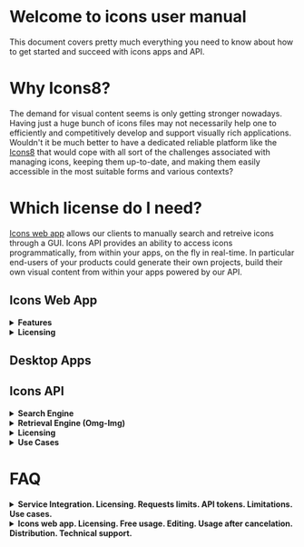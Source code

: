 # Welcome to icons user manual
This document covers pretty much everything you need to know about how to get started and succeed with icons apps and API.

# Why Icons8?

The demand for visual content seems is only getting stronger nowadays. Having just a huge bunch of icons files may not necessarily help one to efficiently and competitively develop and support visually rich applications. Wouldn't it be much better to have a dedicated reliable platform like the [Icons8](https://icons8.com/) that would cope with all sort of the challenges associated with managing icons, keeping them up-to-date, and making them easily accessible in the most suitable forms and various contexts?

# Which license do I need?

[Icons web app](https://icons8.com/icons) allows our clients to manually search and retreive icons through a GUI. Icons API provides an ability to access icons programmatically, from within your apps, on the fly in real-time. In particular end-users of your products could generate their own projects, build their own visual content from within your apps powered by our API. 

## Icons Web App

  <details>
  <summary>
   <strong>Features</strong>
  </summary>
 
 [Icons web app](https://icons8.com/icons) main features:
   
  <ul>
    <hr>
   <li>
   <details>
     <summary>
       <strong> Searching  </strong>
     </summary>
    
   <br>
  Searching is accomplished by entering a search query in the search bar as demonstrated below and pressing enter key / search button. The most relevant icons set shows up. While entering search queries, you may quickly vary icons styles, by selecting a style from the drop down menu. You have an option to view plain icons only as well as icons with titles just by toggling an approprite switch button on the top right of the screen:
<p align="center">
  <img src='https://github.com/visualpharm/icons-docs/blob/master/docs/Images/Icons/search_with_query_3.png'>
</p> 
  <br>
  
  Alternatively searching could be accomplished by browsing through categorized sets of icons listed on the left pane of the app and at the same time by applying various styles as it is shown below. Note that sets of icons available <b>for free in SVG are highlighted</b> with <b>FREE SVG</b> label:
 
   <p align="center">
   <img src='https://github.com/visualpharm/icons-docs/blob/master/docs/Images/Icons/search_by_categories_and_Styles.png'>
   </p>
 
  <br>
  While browsing icons within the categorized sets you may quickly try out various styles by selecting a style from the drop down menu: 
  
  <p align="center">
   <img src='https://github.com/visualpharm/icons-docs/blob/master/docs/Images/Icons/quick_change_of_styles.png'>
 </p>
 
 
  <br>
 Editor tool comes up whenever an icon is clicked: 
 
  <p align="center">
   <img src='https://github.com/visualpharm/icons-docs/blob/master/docs/Images/Icons/editor_tool_comes_up.png'>
 </p>
 
 Icons editing tools and other tools for manipulation with icons are described in the following subsections.
 
   </details>
   
   </li>
    <hr>
   <li>
    <details>
     <summary>
       <strong> Editing / Formatting </strong>
     </summary>
  
   <br>
   Editing and formatting tools show up whenever an icon from the list is clicked (see previous subsection on how to retrieve a list of icons you need):
   
  <p align="center">
   <img   src='https://github.com/visualpharm/icons-docs/blob/master/docs/Images/Icons/editor_main_2.png'>
 </p>
 
  <br>
 A group of styles options applicable to the selected icon provide you with ability to quickly change the style of the icon you've just selected just by clicking on the style of your choice.
 
 <p align="center">
   <img  src='https://github.com/visualpharm/icons-docs/blob/master/docs/Images/Icons/editor_main_3_style.png'>
 </p>
  
  <br>
  The editing tools are located on the most left pane of the editor. They are:
  
  - Recolor
  - Overlay
  - Text
  - No efects
  - Stroke
  - Padding
  - Background
  - Circle
  - Square
  
  <br>
 The <b> recolor tool</b>  aims to change the most prominent features of an icon. You may use various types of color selection tools to craft the desired look:
 
 <p align="center">
   <img  src='https://github.com/visualpharm/icons-docs/blob/master/docs/Images/Icons/recolor_edit.png'>
 </p>
  
  <br>
  <b> Overlay tool</b>  provides you with functionality to add an overlay from a list and specify its color:
  
   <p align="center">
   <img  src='https://github.com/visualpharm/icons-docs/blob/master/docs/Images/Icons/overlay_edit.png'>
 </p>
 
  <br>
 <b>Text editing</b> is another awesome tool that let you text over your icon and change its size, style and color:
 
 <p align="center">
   <img   src='https://github.com/visualpharm/icons-docs/blob/master/docs/Images/Icons/text_tool_edit_1.png'>
 </p>
 Recolor, overlay and text are the effects applied to the icon with the use of toggle button. You may combine the effects by setting the appropriate buttons. The rest of the effects (stroke, padding, background, circle, square) are applied with the use of the radio button. You may apply one of the effect at a time or select the <b>"No Effects"</b> state when neither of the effects mentioned are applied.
 
 <br>
 The <b> stroke effect</b>  enhances the prominent features of the icon with the specified size/weight. You may change the color of the stroke either.
 
 <p align="center">
   <img   src='https://github.com/visualpharm/icons-docs/blob/master/docs/Images/Icons/stroke_effect_edit.png'>
 </p>
 
 <br>
 <b> Padding effect</b>  is used to generate space around an icon inside of outer borders:
 
 <p align="center">
   <img   src='https://github.com/visualpharm/icons-docs/blob/master/docs/Images/Icons/padding_effect_edit.png'>
 </p>
 
 <br>
 <b> Background effect </b> adds a background to the icon with the functionality to specify custom color.
 
 <p align="center">
   <img  src='https://github.com/visualpharm/icons-docs/blob/master/docs/Images/Icons/background_effect_edit.png'>
 </p>
 
 <br>
 <b> Circle effect</b>  has various parameters which make this feature to be a very flexible tool. You may specify stroke, icon and circle sizes. 
 
 <p align="center">
   <img  src='https://github.com/visualpharm/icons-docs/blob/master/docs/Images/Icons/circle_effect_edit_with_circle.png'>
 </p>
 
 <br>
 Also by setting up the <b>fill togle</b> to <b>ON</b> state you make the circle to be filled up with specific color that you may choose.
 
 <p align="center">
   <img src='https://github.com/visualpharm/icons-docs/blob/master/docs/Images/Icons/circle_effect_edit_with_fill.png'>
 </p>
 
<br>
 <b> Square effect</b>  has similar feature set to the circular effect. In addition square effect has an extra parameter called <b>corner radius</b> that specifies the rounding of the square corners.
 
 <p align="center">
   <img src='https://github.com/visualpharm/icons-docs/blob/master/docs/Images/Icons/square_effect_edit.png'>
 </p>
 
 <br>
 Same as with circle, the square effect has functionality to <b> fill its interior</b> :
 
 <p align="center">
   <img src='https://github.com/visualpharm/icons-docs/blob/master/docs/Images/Icons/square_effect_edit_fill_overlay.png'>
 </p>

 
   </details>
   </li>
    <hr>
    <li>
   <details>
     <summary>
       <strong> Collections </strong>
     </summary>
     
  <br>
Collections is the best way to orgonize the icons you like into certain groups for further applications. You may create multiple collections with the 1000 icons limit per collection. Icons can be added into a collection just by dragging and dropping it or just by pressing on a special label in the upper right corner of the outer space surrounding each icon when mouse cursor is over the icon. This is demonstrated on the screenshot below. Notice that red labels indicate that current icon is already added into your collection. 
  
 <p align="center">
   <img src='https://github.com/visualpharm/icons-docs/blob/master/docs/Images/Icons/add_icons_to_collection.png'>
 </p>
 
 <br>
You may drag and drop an <b>svg</b> icon from web app or from your local file system right into the collection. Please note that only files in SVG format can be added to your collection.

 <p align="center">
   <img src='https://github.com/visualpharm/icons-docs/blob/master/docs/Images/Icons/collections_drag_and_drop.png'>
 </p>
 
  <br>
In addidtion to drag and drop feature you may add new icons to collection by pressing <b>add sign</b> within your collection. This will launch file manager which will guide you through the procedure of selecting an svg file from your local file system and adding it to the collection: 
 
  <p align="center">
   <img src='https://github.com/visualpharm/icons-docs/blob/master/docs/Images/Icons/Collection_FileManager_2.png'>
 </p>
 
  <br>
 To delete an icon from collection just hover the mouse cursor over the icon and click on the trash sign that will come up. A dialog will further ask you to confirm and proceed with the deletion. 
 
 
 <p align="center">
   <img src='https://github.com/visualpharm/icons-docs/blob/master/docs/Images/Icons/delete_item_from_collection.png'>
 </p>
 
  <br>
  
You may delete the entire collection just by hovering the mouse cursor over the collection in the list of collections and clicking on the trash can icon:

 <p align="center">
   <img src='https://github.com/visualpharm/icons-docs/blob/master/docs/Images/Icons/delete_entire_collection_with_trash_can.png'>
 </p>

  <br>
Another way to delete the entire collection or change its title is to click on the more options icon while you are within a given collection. A menu with two options will show up: <b>edit title</b> of the collection and <b>delete</b> the entire collection:

   <p align="center">
   <img src='https://github.com/visualpharm/icons-docs/blob/master/docs/Images/Icons/edit_title_or_delete_entire_collection.png'>
 </p>
 
  <br>
  

  
 
   </details>
   </li>
   <hr>
   <li>
   <details>
     <summary>
       <strong> Downloading </strong>
     </summary>
     
   <br>
   Icon downloading feature is available from the main icon editor pane which in turn come up whenever an icon is clicked. When the download button is clicked the following screen shows up:
   
 <p align="center">
   <img src='https://github.com/visualpharm/icons-docs/blob/master/docs/Images/Icons/download_multiple_edit_2.png'>
 </p>
 
 <br>
 Paying customers are elegible to download icons in png, svg, eps and pdf file formats in any size up to 2048 pixels. Free customers are allowed to download icons in PNG up to 100x100px. The [Popular Icons](https://icons8.com/icon/pack/free-icons/all) and [Logos](https://icons8.com/icon/pack/Logos/all) are available in all formats, including SVG for both paying and free customers.
 
 <p align="center">
   <img src='https://github.com/visualpharm/icons-docs/blob/master/docs/Images/Icons/free_user_download.png'>
 </p>

<br>

The icon download pane displays a pixel perfect size for the selected icon. You can multiply this platform specific size by various factors like 1x, 2x, 3x etc. to get <b>sharpy</b> .png icons in various sizes. You may choose one of the predefined sizes or specify your custom size.

There is an option to download selected icon in multiple sizes at once as a zip file. To achieve this you have to select the desired sizes with <b>ctrl</b> or <b>cmd</b> key pressed and click on the <b>download</b> button.
  
  <p align="center">
   <img src='https://github.com/visualpharm/icons-docs/blob/master/docs/Images/Icons/download_multiple_edit_1.jpg'>
 </p> 
 
 <br>
   In order to download a collection you have to select the collection in the list of collections and click on download button.  From the download screen you have several output options for your collection. These output options are:
 
- PNG - download collection as a set of <b>png</b> icons
- FONT - generate <b>font</b> from the collection and download it
- SVG - download <b>svg sprite</b> or zip with <b>individual svg's</b>
- EPS - download collection icons in <b>eps</b> format
- PDF - download collection icons in <b>pdf</b> format
 
 <p align="center">
   <img src='https://github.com/visualpharm/icons-docs/blob/master/docs/Images/Icons/download_collection.png'>
 </p>
  



<br>
  
   </details>
   </li>
   <hr>

   <li>
    <details>
     <summary>
       <strong> HTML png / svg options </strong>
     </summary>

<br>  
As an alternative to icons download we offer quite a few options to get the icons right into you app of any scale via <b>html</b>. Just press the <b>HTML</b> button from the editor screen and a screen with HTML options will come up:
     
<br> 
It takes just a line of code to insert an icon in svg or png format directly from the <b>CDN</b> to your application of any scale:
 
 <p align="center">
   <img src='https://github.com/visualpharm/icons-docs/blob/master/docs/Images/Icons/html_cdn_2.png'>
 </p>
 
 <br> 
 Another option is to get your images encoded to <b>base64</b>:
 
  <p align="center">
   <img src='https://github.com/visualpharm/icons-docs/blob/master/docs/Images/Icons/htm_base64_1.png'>
 </p>
 
 <br> 
 Inline <b>svg</b> option:
 
  <p align="center">
   <img src='https://github.com/visualpharm/icons-docs/blob/master/docs/Images/Icons/html_inline.png'>
 </p>
  
 <br>
 Html svg <b>img tag</b> option:
 
 <p align="center">
   <img src='https://github.com/visualpharm/icons-docs/blob/master/docs/Images/Icons/html_img_tag.png'>
 </p>
 
 <br>
 Html svg <b>background</b> option:
 
 <p align="center">
   <img src='https://github.com/visualpharm/icons-docs/blob/master/docs/Images/Icons/html_background_2.png'>
 </p>
  
 
   
   </details>
   </li>
   <hr>
   <li>
    <details>
     <summary>
       <strong> Multilanguage support</strong>
     </summary>
  
   <br>
   
We support the following languages:

- Chinese
- English
- French
- Deutsch
- Italian
- Japanese
- Portuguese
- Russian
- Spanish
 
 <br>
Click on the flag icon and choose the language you prefer:

 <p align="center">
   <img src='https://github.com/visualpharm/icons-docs/blob/master/docs/Images/Icons/internalization_1.png'>
 </p>
  
   
   </details>
   </li>
   <hr>
   <li>
    <details>
     <summary>
       <strong> Login / Logout </strong>
     </summary> 
     
 <br>
  
Once you've got an Icons8 account, you’ll be able to login into any of our product including our web app.
  
 <p align="center">
   <img src='https://github.com/visualpharm/icons-docs/blob/master/docs/Images/Icons/login_logout_2.png'>
 </p>
   
   </details>
   </li>
   <hr>
   <li>
    <details>
     <summary>
       <strong> Technical Support </strong>
     </summary>
  
  <br>
  
In case you have any question, issue or concern, no matter are you a paying or a free customer you are the most welcome to contact our freindly support team. We are completely customer service oriented, what means we are oriented on helping to people! It is that simple! Just try us out!
  
 <p align="center">
   <img src='https://github.com/visualpharm/icons-docs/blob/master/docs/Images/Icons/tech_support_2.png'>
 </p>
   
   </details>
   </li> 
   <hr>
   </ul>
 
 
 
 </details>
 
 
 
  <details>
  <summary>
   <strong>Licensing</strong>
  </summary>
 
 Paid and free of charge options are available to our clients.
 
 <ul>
  <hr>
   <li>
   <details>
     <summary>
       <strong> PAID option  </strong>
     </summary>
      
Paying customers are elegible to download icons in png, svg, eps and pdf file formats in any size up to 2048 pixels. Licensing is available in the form of subscriptions - monthly (your account is charged every month) or yearly (you charged once per year). You may cancel your subscription at any time. All materials downloaded while you are on subscription <b>STAY YOURS FOR GOOD</b>. You may continue to use them in current or future commercial projects with few restrictions. Please read more about [permitted and prohibited uses](https://icons8.com/download/Icons8_License.pdf).

[Monthly subscription would cost you 19.95$ and yearly 199.90$](https://icons8.com/paid-license-99/#/). 
   
   </details>
   
   </li>
    <hr>
   <li>
   <details>
     <summary>
       <strong> FREE of charge option </strong>
     </summary>
      
You are welcome to use icons apps for free for personal or commercial use however it will require you to reference us somewhere in an appropriate (publicly accessible) place of your product. In most cases it is enough to place a web link pointed to our website's main page or best of all, pointed directly to the icon you decided to use. Please note that the free icons can only be downloaded in PNG up to 100x100px. The [Popular Icons](https://icons8.com/icon/pack/free-icons/all) and [Logos](https://icons8.com/icon/pack/Logos/all) are free in all formats, including SVG.  

 <details>
     <summary>
       <strong> How to setup a link? </strong>
     </summary>
Below is the list of suggested places where you may set up a link:

 - Websites - we require linking from all pages where the icons are used. Please put the link in the footer if the icons are used on each page. A nice example:  
 
![](https://storage.crisp.chat/users/helpdesk/website/0387cc22-33e9-44e8-826f-c5c18d31fc81/15635e20-8c02-41d0-9b98-da3da95cf81b.png)  
  
 - Desktop software - please put the link in the About dialog
 - Mobile apps - please put the link in the About dialog and acknowledgment on
   the AppStore/Google Play page. If the application doesn’t have an
   About section, please reference [Icons8](https://icons8.com/) on the app page
 - Chrome App - please add the link to the description in the Chrome Web Store and (if it doesn't break your layout) somewhere in Settings   
 - WordPress plugin - please link on the Settings page of the plugin and the
   plugin page   
 - PDF, Excel, Word, any other document and also eBooks
   and printed editions - you can put the link anywhere in the document 
 - PC game - please put the link in the Credits section. And we would
   love to have a copy of the game, thank you :-)   
 - YouTube - please put the link in the description box   
 - eBay page - you can put the link in the footer   
 - Social network - please place the link in some of your posts
 - T-shirts, mugs, umbrellas etc. - put the link in some noticeable location of the product
</details>


   </li>
   <hr>
 </ul>
 </details> 
 
## Desktop Apps
## Icons API

<!--The framework consist of <b>search engine</b> that allows to programmatically search for icons metadata and icons <b>retrieval service</b> which utilizes that metadata to actually retrieve icons in various formats, styles, colours, sizes etc. Click on the collapsable items below to read more about each of the topics:-->

<!--<ul>
  <li>-->
   <details>
  
  <summary>
   <strong>Search Engine</strong>
  </summary>
  
  
 <!--## Overview-->
 
 
   
Requests to the search engine are constructed with the use of a set of parameters concatenated one after another in a row in the order that can be changed on your own. These paramateres are:


  <ul>
    <hr>
   <li>
   <details>
     <summary>
       <strong> API key / Token </strong>
     </summary>
 
 
 Personal <b>API key</b> or <b>token</b> is a short code in text format that basically grants you permissions to send requests to both searching and retrieval engines. After we receive a payment from a client we issue an API key. You may proceed with the payment on [this page](https://icons8.recurly.com/subscribe/api_access)
   
   </details>
   
   </li>
    <hr>
    <li>
   <details>
     <summary>
       <strong> Endpoint </strong>
     </summary>
 
 The endpoint is the URL where our service can be accessed by a client application. The v4 search engine endpoint is: https://api.icons8.com/api/iconsets/v4/search
   
   </details>
   
   </li>
    <hr>
   <li>
   <details>
     <summary>
       <strong> Platform  </strong>
     </summary>
 

Attributes and parameters named  `platform`  or  `platform_api_code`  or  `platform_code`  all indicate the style of the icons. We are sorry, we have various names which mean the same things.

 <p align="center">
 
|Platform|Icon style|
|----------|--------|
|win8|icons in the Microsoft Windows 8/Metro style| 
|win10 |icons in the Microsoft Windows 10/Threshold|
|ios7|icons in the Apple iOS 7/8/9/10 style|  
|android|icons in the Google Android 4 Kitkat style| 
|androidL|icons in the Google Android 5 Lollipop (Material) style| 
|color|flat color icons| 
|office|Icons for Microsoft Office| 
|ultraviolet|Blue UI|				
|nolan|Gradient Line|				
|p1em|Simple Small|
|dotty|Dotted|	
|dusk|Cute Color|				
|Dusk_Wired|Cute Outline|	 
|cotton|Pastel|			 
|ios11|iOS Glyph|  
|clouds|Clouds|
|bubbles|Circle Bubbles|
|plasticine|	Color Hand Drawn|
|carbon_copy|Hand Drawn|
|doodle|Doodle|
|fineline|Fune Line|
|isometric|Isometric|
|flat_round|Round Infographic|
|m_outlined|Material Design Outlined|
|m_rounded|Material Design Rounded|
|m_two_tone|Material Design Two Tone|
|m_sharp|Material Design Sharp|

</p>
   
   </details>
   
   </li>
    <hr>
   <li>
   <details>
     <summary>
       <strong> Language  </strong>
     </summary>


Icon names, categories and tags are localized. Here's the list of supported languages:

 <p align="center">
 
|Language|Language name|
|----------|--------|
|en-US|English|
|fr-FR|French|
|de-DE|German|
|it-IT|Italian|
|pt-BR|Portuguese|
|pl-PL|Polish|
|ru-RU|Russian|
|es-ES|Spanish|
|zh-CN|Chinese|
|ja-JP|Japanese|

</p>

The primary language is English - if we do not translate something, it will be in English.
   
   </details>
   
   </li>
    <hr>
   <li>
   <details>
     <summary>
       <strong> Amount  </strong>
     </summary>
      
   This field is the maximum number of icons which you'd like to receive. Default value is 25.
   
   </details>
   
   </li>
   <hr>
   <li>
   <details>
     <summary>
       <strong>  Offset  </strong>
     </summary>
      
 This field is the offset from the first received result. Default value is 0.
   
   </details>
   
   </li>
 
   <hr>
   <li>
   <details>
     <summary>
       <strong> Sample request </strong>
     </summary>
      
https://api.icons8.com/api/iconsets/v4/search?term=home&amount=50&offset=0&platform=all&language=en-US&token=al05i21yfatb4s5eac20c4wr4394b1z2. 
   
   </details>
   
   </li>
    <hr>
   <li>
   <details>
     <summary>
       <strong> Sample response </strong>
     </summary>
      
 |<img src='https://github.com/visualpharm/icons-docs/blob/master/docs/Images/v4_Search_JSON_1.png'>|<img src='https://github.com/visualpharm/icons-docs/blob/master/docs/Images/v4_Search_JSON_2.png'>|
|----------|--------|
   
   </details>
   
   </li>
   <hr>
   </ul>
   


    
    

 
Notice that you can filter results with style/platform and then group the results with the use of categories. Basically when you supply a search query to our <b>Search Engine of Version 4.0</b> you get back a json file which contains all the metadata of the most relevant icons associated with that query. Then you may use this category info contained in the metadata to actually group the results according to the categories. Pay attention that the <b>Search Engine</b> will not return the categories which have less than 10 icons.



<!--

<b>
  - API key i.e. token
  - endpoint
  - platform
  - language
  - offset
  - amount </b >-->


     

  </details>
  
  <details>
  <summary>
   <strong> Retrieval Engine (Omg-Img) </strong>
 </summary>
  
[Omg-img](http://img.icons8.com/) serivce could be used absolutely <b>for free</b> for both for searching and for retrieving icons. <b>Paid</b> license gives you an <b>unbeatable</b> functionality to craft cutting edge apps. Exactly the same paid token is used to access both searching and retrieval engines.
 
 <ol>
  <hr>
 <li>
  
 <details>
  <summary>
   <strong>Free VS Paid </strong>
 </summary>
  
Lots of the [omg-img](http://img.icons8.com/) features are available to our clients for free. Of course there are advanced options available only to paying clients. The major difference is that <b>paid license</b> provides extra features which are:

- access to generate PNG icons larger than 550 px
- access to vector-format icons (SVG, EPS, PDF). Popular SVG icons are available for <b>FREE</b>.
- access to more ['advanced search engine'](#service-integration-framework)  
 
 </details>
</li>
 <hr>
 <li>
   <details>
    <summary>
      <strong> How to retrieve an icon for FREE? </strong>
    </summary>
    
It takes just a line of code <!--, service endpoint concatinated with an icon's name,--> to insert an icon in svg or in png format directly from the CDN to your application of any scale:
 
 - `<img src=’https://img.icons8.com/search.svg’/>`
 - `<img src=’https://img.icons8.com/search.png’/>`
 
 <br>
 
  Also please note that:
  
 - png icons are available in limited size (less than 550px)
 - only popular SVG icons are available for free
 
   </details>
 </li> 
 <hr>
 <li>
   <details>
    <summary>
      <strong> How to retrieve an icon on PAID basis? </strong>
    </summary>
     
     
The canonical format for retrieving icons via paid requests is as following: 

- http://img.icons8.com/[platform]/[size]/[commonName].[format]?token=YOURTOKEN

<br>

In the above request, parameters commonName, platform, token - are mandatory, whereas size - is optional. Assume we call v4 search engine with 'house' searching phrase and receive a JSON response as following: 
    
 <p align="center">
   <img src='https://github.com/visualpharm/icons-docs/blob/master/docs/Images/Icons/JSON_RETRIEVE_1.png'>
 </p>

In the JSON response we can see that for one of the entries platform parameter attains the value "ultroviolet" and the commonName attains the value "Link-company-child". Thats all we need to get the icon in the svg/eps/pdf/png formats by sending the following requests to the [omg-img](http://img.icons8.com/) service:

 <p align="center">

- 'http://img.icons8.com/ultraviolet/link-company-child.svg?token=YOURTOKEN' 
- 'http://img.icons8.com/ultraviolet/link-company-child.eps?token=YOURTOKEN' 
- 'http://img.icons8.com/ultraviolet/link-company-child.png?token=YOURTOKEN' 
- 'http://img.icons8.com/ultraviolet/link-company-child.pdf?token=YOURTOKEN' 

 </p>

Note that the 'name' parameter is not used at all in the constraction of url for retrieving the icon.
<!--
'http://img.icons8.com/ultraviolet/link-company-child/House.svg?token=we95b4o4ea7t8e41f707bc7dr0a01ef6d' 
-->
 
   </details>
 </li>
 <hr>
  
 <li>
 <details>
  <summary>
   <strong> Icon’s search available straight from the address bar of your browser </strong>
 </summary>
  
For your convenience, [omg-img](http://img.icons8.com/) service architecture allows paying and free customers to browse for new icons directly from browser’s address bar as following: 

 - https://img.icons8.com/home 
 - https://img.icons8.com/house
- https://img.icons8.com/bungalow
- https://img.icons8.com/targaryen-house
 

 </details>
</li>
<hr>
  
 <li>
 <details>
  <summary>
   <strong> Free icon’s search with the use of our web app </strong>
 </summary>

There is always an option for free customers to use [our web app](https://icons8.com/icon/new-icons/all) as a free searching tool and the free tool to constract the full paths to the icons they like.

<br>
Just type-in a query in the app and click on search icon to get a list of the most relevant icons. 
 <p align="center">
  <img src='https://github.com/visualpharm/icons-docs/blob/master/docs/Images/Icons/search_with_query_3.png'>
</p> 

<br>
Then click on the icon you'd like to use. When the editor shows up click on the "HTML" button:
  <p align="center">
   <img   src='https://github.com/visualpharm/icons-docs/blob/master/docs/Images/Icons/editor_main_2.png'>
 </p>
 
 <br>
 Copy the full path to the icon and paste it in your own app:
 <p align="center">
   <img src='https://github.com/visualpharm/icons-docs/blob/master/docs/Images/Icons/html_cdn_2.png'>
 </p>

 </details>
</li>
<hr>
 <li>
 <details>
  <summary>
   <strong>  How to retrieve icons in particular style? </strong>
 </summary>
 

To retrieve an icon in particular style you just substitute the style as a parameter in your retrieval request:
 <p align="center">

|monochrome|coloured|
|----------|--------|
|iOS: http://img.icons8.com/ios/car <img src='http://img.icons8.com/ios/car'>|Color: http://img.icons8.com/color/car <img src='http://img.icons8.com/color/car'>|
|Windows: http://img.icons8.com/windows/car <img src='http://img.icons8.com/windows/car'>|Office: http://img.icons8.com/office/car <img src='http://img.icons8.com/office/car'>|
|Material: http://img.icons8.com/material/car <img src='http://img.icons8.com/material/car'>|Dusk: http://img.icons8.com/dusk/car <img src='http://img.icons8.com/dusk/car'>|

</p>

<details>
  <summary>
   <strong>  See list of more than 20 various styles that you may use to retrieve icons  </strong>
 </summary>
 
 <p align="center">
 
|Platform|Icon style|
|----------|--------|
|win8|icons in the Microsoft Windows 8/Metro style| 
|win10 |icons in the Microsoft Windows 10/Threshold|
|ios7|icons in the Apple iOS 7/8/9/10 style|  
|android|icons in the Google Android 4 Kitkat style| 
|androidL|icons in the Google Android 5 Lollipop (Material) style| 
|color|flat color icons| 
|office|Icons for Microsoft Office| 
|ultraviolet|Blue UI|				
|nolan|Gradient Line|				
|p1em|Simple Small|
|dotty|Dotted|	
|dusk|Cute Color|				
|Dusk_Wired|Cute Outline|	 
|cotton|Pastel|			 
|ios11|iOS Glyph|  
|clouds|Clouds|
|bubbles|Circle Bubbles|
|plasticine|	Color Hand Drawn|
|carbon_copy|Hand Drawn|
|doodle|Doodle|
|fineline|Fune Line|
|isometric|Isometric|
|flat_round|Round Infographic|
|m_outlined|Material Design Outlined|
|m_rounded|Material Design Rounded|
|m_two_tone|Material Design Two Tone|
|m_sharp|Material Design Sharp|

</p>
</details>


 </details>
</li>
<hr>
 <li>
 <details>
  <summary>
   <strong> Recolouring of monochrome icons made easy </strong>
 </summary>
  
To change color of an icon it's enough to insert an appropriate color code within an icon link:
- <img src='http://img.icons8.com/ios/FF0000/car'> `http://img.icons8.com/ios/FF0000/car`
- <img src='http://img.icons8.com/ios/00FF00/car'> `http://img.icons8.com/ios/00FF00/car`
- <img src='http://img.icons8.com/ios/0000FF/car'> `http://img.icons8.com/ios/0000FF/car`

 </details>
</li>
<hr>
<li>
 <details>
  <summary>
   <strong> How can I resize an icon? </strong>
 </summary>
   
  To modify an icon size it’s just enough to insert an icon size within its link:
- 'http://img.icons8.com/color/30px/car' <img src='http://img.icons8.com/color/30px/car' />
- 'http://img.icons8.com/color/40px/car' <img src='http://img.icons8.com/color/40px/car' />
- 'http://img.icons8.com/color/50px/car' <img src='http://img.icons8.com/color/50px/car' /> 
- 'http://img.icons8.com/color/60px/car' <img src='http://img.icons8.com/color/60px/car' /> 

For your convenience, the size of an icon can be written in two different formats: `100x100` or `100px`.


 </details>
</li>
<hr>
<li>
 <details>
  <summary>
   <strong> How to retrieve sharp pixel perfect icons? </strong>
 </summary>
  
Each icon style is drawn for a specific pixel grid. Look at these few examples of various pixel grids: 
* iOS: `50x50`
* Metro: `26x26`
* Windows: `32x32`
* Material: `24x24`
* Color: `48x48`
* Office: `16x16`, `30x30`, `40x40`, `80x80`

In order to avoid all sorts of artefacts (blurring edges, washed out colours etc.) associated with changing an icon size, we strongly recommend you to choose multiples of original icon size. For example for iOS style the multiples would be: `50x50`, `100x100`, `150x150` etc.
You can set an icon size either by specifying the size in pixels `100x100` / `100px` or with the use of factors: `2x` or `x2` (the number can vary).
For example:
- 'https://img.icons8.com/color/1x/brazilian-carnival.png' <img src='https://img.icons8.com/color/1x/brazilian-carnival.png'/>
- 'https://img.icons8.com/color/2x/brazilian-carnival.png' <img src='https://img.icons8.com/color/2x/brazilian-carnival.png' />


 </details>
</li>
<hr>
<li>
 <details>
  <summary>
   <strong> What is the maximum size of an icon that retrieval service can provide? </strong>
 </summary>
  
The restriction applied to free png icons is 550 px. Paying clients may retrieve icons in any size up to 2048 px.

 </details>
</li>
<hr>
<li>
 <details>
  <summary>
   <strong> What should I do if I can not find an icon that I need? </strong>
 </summary>
  
You may send us a [request](https://icons8.com/request-icon/) to draw any icon you actually need. [It’s completely free](https://icons8.com/request-icon/free/hot). We try to do our the best to make our service comprehensive. However we do prioritise the requests which have the highest demand. Be creative, ask your friends, relatives and any community members to vote for your requested icon in order to put your request higher on the queue. 

Alternatively, there is a paid fast option too, [$50 per icon, up to 20 icons a day](https://icons8.com/request-icon/custom/)

 </details>
</li>
<hr>
<li>
 <details>
  <summary>
   <strong> Can an icon used in my app change over time? </strong>
 </summary>
  
In short, it’s very unlikely, but it's possible. The most updated version of an icon is accessible by a given icon’s link.
In other words, currently for the following link **`https://img.icons8.com/water-molecule`** we keep showing an icon with illustration of a water drop or an abstract molecule. However if we begin to receive more and more requests to change the icon’s appearance to say a water molecule like this H<sub>2</sub>O, then most probably we will alternate its look somehow to represent the structure of two atoms of hydrogen and one atom of oxygen bonded together. 

In case <b>if you are planning to use an icon longterm</b>, the best solution would be to use the canonical full path to the icon. For that, just type-in a query in the app and click on search icon to get a list of the most relevant icons. 
 <p align="center">
  <img src='https://github.com/visualpharm/icons-docs/blob/master/docs/Images/Icons/search_with_query_3.png'>
</p> 

<br>
Then click on the icon you'd like to use. When the editor shows up click on the "HTML" button:
  <p align="center">
   <img   src='https://github.com/visualpharm/icons-docs/blob/master/docs/Images/Icons/editor_main_2.png'>
 </p>
 
 <br>
 Copy the full path to the icon and paste it in your own app:
 <p align="center">
   <img src='https://github.com/visualpharm/icons-docs/blob/master/docs/Images/Icons/html_cdn_2.png'>
 </p>

 </details>
</li>
<!--
<hr>
<li>
 <details>
  <summary>
   <strong> Can I use an icon with .png extension? </strong>
 </summary>
Yes you can use icons with .png extension in [omg-img](http://img.icons8.com/) service, however you would need to know the exact name of a .png icon. The .png names could differ from the names provided by the service. In order to find the desired .png icon name and create an appropriate query for it, you may use searching engine UI available on our website [here](https://icons8.com/icon/new-icons/all).
 </details>
</li>
-->
<hr>
<li>
 <details>
  <summary>
   <strong>How to use responsive size for style? </strong>
 </summary>
  
It’s quite simple. Just add a parameter `office` to your request. For example:
 - <img src='http://img.icons8.com/office/50px/car.png?office=16'> `http://img.icons8.com/office/50px/car.png?office=16`
- <img src='http://img.icons8.com/office/50px/car.png?office=30'> `http://img.icons8.com/office/50px/car.png?office=30`
- <img src='http://img.icons8.com/office/50px/car.png?office=40'> `http://img.icons8.com/office/50px/car.png?office=40`
- <img src='http://img.icons8.com/office/50px/car.png?office=80'> `http://img.icons8.com/office/50px/car.png?office=80`

 </details>
 
</li>
<hr>
</ol> 

 </details>
 
  <details>
  <summary>
   <strong>Licensing</strong>
  </summary>
 
 Paid and free of charge options are available to our clients.
 
 <ul>
  <hr>
   <li>
   <details>
     <summary>
       <strong> PAID option  </strong>
     </summary>
      
Paid option means you have to buy an access token, a short string code that you embed into your requests to both searching and retrieval engines. Exactly the same token is used to access both engines.
 
The starter icons service integration plan is $100/month - it includes up to 100 000 requests to retrieval engine (actual, non cached icons downloads) per month. Every additional 100 000 requests add $100 more to the monthly plan. You certainly may cache retrieval requests on your side and pay only for actual downloads/retrievals from our engine. Requests to search engine are unlimited within any servce integration plan - no matter how many retrieval requests you've purchased. Payments for the plans are accepted on [this page](https://icons8.recurly.com/subscribe/api_access). After we receive a payment we issue an API key or i.e. token for accessing our searching and retieval engines. 
   
   </details>
   
   </li>
    <hr>
   <li>
   <details>
     <summary>
       <strong> FREE of charge option </strong>
     </summary>
      
 There is actually no free option to use our search engine, only the retrieval [omg-img](http://img.icons8.com) engine. However [omg-img](http://img.icons8.com) provides a great deal of opportunities to use <b>both searching and retrieaval absolutely for free</b>.
   <br>
  Few limitations of free of charge option are:
 - png icons are available in limited (<b>less than 550px</b>) size but suitable for a great deal of needs 
 - only <b>popular SVG</b> icons are available for <b>free</b>
 - searching is only by means of [omg-img](http://img.icons8.com)
   
   </details>
   
   </li>
   <hr>
 </ul>
 
 </details>
  
 <details>
  <summary>
   <strong>Use Cases</strong>
  </summary>

  These are examples of Service Integration usage in production applications by our clients:

-   **Template customisation:**  <br> [Canva](https://www.canva.com/)
    
-   **Graphics and text editors:** <br>  [Gravit](https://gravit.io/) 
    
-   **Application customisation:** <br>  [TimeTune](http://timetune.center/) 

 </details>
 
# FAQ
 
 <details>
  <summary>
   <strong>Service Integration. Licensing. Requests limits. API tokens. Limitations. Use cases. </strong>
 </summary>
 
 <br>
 <ol>
  <li>
   <details>
    <summary>
      <strong>How can I purchase Service Integration API Key? What is included?</strong>
    </summary>
    
The starter icons service integration plan is $100/month - it includes up to 100 000 requests to retrieval engine (actual, non cached icons downloads) per month. Every additional 100 000 requests add $100 more to the monthly plan. You certainly may cache retrieval requests on your side and pay only for actual downloads/retrievals from our engine. Requests to search engine are unlimited within any servce integration plan - no matter how many retrieval requests you've purchased. Payments for the plans are accepted on this page: https://icons8.recurly.com/subscribe/api_access. After we receive a payment we issue an API key or i.e. token for accessing our searching and retieval engines.
   
   
   </details>
 <hr>
 </li>
 <li>
 <details>
  <summary>
   <strong>What are the end points for icons Searching/Retrieval? Give me few examples, please!</strong>
 </summary>
  
  The endpoint is the URL where our service can be accessed by a client application. 
  
  - The v4 search engine endpoint is: https://api.icons8.com/api/iconsets/v4/search. Here is an example request: https://api.icons8.com/api/iconsets/v4/search?term=home&amount=50&offset=0&platform=all&language=en-US&token=YOURTOKEN.
  
  - The endpoint for retrievale is: http://img.icons8.com. Here is an example request: http://img.icons8.com/ultraviolet/link-company-child.svg?token=YOURTOKEN
  
 </details>
  <hr>
</li>
 <li>
 <details>
  <summary>
   <strong>Why icon size is not icluded in metadata returned by Search Engine? Why Pixel Perfect?</strong>
 </summary>
  
Notice, the icons that we have are of a vector format and that is why they could be of any size. By this reason we do not include the icon's size in metadata of response from search engine. You simply can substitute any value for size parameter in request of a retrieval serivce and receive the corresponding png icon of the size that you requested. For icons retrieval we use [omg-img](http://img.icons8.com/) service. To retrieve an icon you embed your API TOKEN just right into your request http://img.icons8.com/ios/F0AC34/search.svg?token="YOURTOKEN". You may change the order of parameters in your request. Also keep in mind that due to the conversion of svg into png the "pixel perfect" come into play. To eliminate the artefacts of format conversion (from vector to raster) there is an appropriate size for each platform which you can then multiply by various factors 1x, 2x, 3x etc. to get the png size you need. 

 </details> 
</li>
<hr>
 <li>
  
 <details>
  <summary>
   <strong>Free VS Paid </strong>
 </summary>
  
Lots of the [omg-img](http://img.icons8.com/) features are available to our clients for free. Of course there are advanced options available only to paying clients. The major difference is that <b>paid license</b> provides extra features which are:

- access to generate PNG icons larger than 550 px
- access to vector-format icons (SVG, EPS, PDF). Popular SVG icons are available for <b>FREE</b>.
- access to more ['advanced search engine'](#service-integration-framework)  
 
 </details>
</li>
 <hr>
 <li>
   <details>
    <summary>
      <strong> How to retrieve an icon for FREE? </strong>
    </summary>
    
It takes just a line of code <!--, service endpoint concatinated with an icon's name,--> to insert an icon in svg or in png format directly from the CDN to your application of any scale:
 
 - `<img src=’https://img.icons8.com/search.svg’/>`
 - `<img src=’https://img.icons8.com/search.png’/>`
 
 <br>
 
  Also please note that:
  
 - png icons are available in limited size (less than 550px)
 - only popular SVG icons are available for free
 
   </details>
 </li> 
 <hr>
 <li>
   <details>
    <summary>
      <strong> How to retrieve an icon on PAID basis? </strong>
    </summary>
     
     
The canonical format for retrieving icons via paid requests is as following: 

- http://img.icons8.com/[platform]/[size]/[commonName].[format]?token=YOURTOKEN

<br>

In the above request, parameters commonName, platform, token - are mandatory, whereas size - is optional. Assume we call v4 search engine with 'house' searching phrase and receive a JSON response as following: 
    
 <p align="center">
   <img src='https://github.com/visualpharm/icons-docs/blob/master/docs/Images/Icons/JSON_RETRIEVE_1.png'>
 </p>

In the JSON response we can see that for one of the entries platform parameter attains the value "ultroviolet" and the commonName attains the value "Link-company-child". Thats all we need to get the icon in the svg/eps/pdf/png formats by sending the following requests to the [omg-img](http://img.icons8.com/) service:

 <p align="center">

- 'http://img.icons8.com/ultraviolet/link-company-child.svg?token=YOURTOKEN' 
- 'http://img.icons8.com/ultraviolet/link-company-child.eps?token=YOURTOKEN' 
- 'http://img.icons8.com/ultraviolet/link-company-child.png?token=YOURTOKEN' 
- 'http://img.icons8.com/ultraviolet/link-company-child.pdf?token=YOURTOKEN' 

 </p>

Note that the 'name' parameter is not used at all in the constraction of url for retrieving the icon.
<!--
'http://img.icons8.com/ultraviolet/link-company-child/House.svg?token=we95b4o4ea7t8e41f707bc7dr0a01ef6d' 
-->
 
   </details>
 </li>
 <hr>
  
 <li>
 <details>
  <summary>
   <strong> Icon’s search available straight from the address bar of your browser </strong>
 </summary>
  
For your convenience, [omg-img](http://img.icons8.com/) service architecture allows paying and free customers to browse for new icons directly from browser’s address bar as following: 

 - https://img.icons8.com/home 
 - https://img.icons8.com/house
- https://img.icons8.com/bungalow
- https://img.icons8.com/targaryen-house
 

 </details>
</li>
<hr>
  
 <li>
 <details>
  <summary>
   <strong> Free icon’s search with the use of our web app </strong>
 </summary>

There is always an option for free customers to use [our web app](https://icons8.com/icon/new-icons/all) as a free searching tool and the free tool to constract the full paths to the icons they like.

<br>
Just type-in a query in the app and click on search icon to get a list of the most relevant icons. 
 <p align="center">
  <img src='https://github.com/visualpharm/icons-docs/blob/master/docs/Images/Icons/search_with_query_3.png'>
</p> 

<br>
Then click on the icon you'd like to use. When the editor shows up click on the "HTML" button:
  <p align="center">
   <img   src='https://github.com/visualpharm/icons-docs/blob/master/docs/Images/Icons/editor_main_2.png'>
 </p>
 
 <br>
 Copy the full path to the icon and paste it in your own app:
 <p align="center">
   <img src='https://github.com/visualpharm/icons-docs/blob/master/docs/Images/Icons/html_cdn_2.png'>
 </p>

 </details>
</li>
<hr>
 <li>
 <details>
  <summary>
   <strong>  How to retrieve icons in particular style? </strong>
 </summary>
 

To retrieve an icon in particular style you just substitute the style as a parameter in your retrieval request:
 <p align="center">

|monochrome|coloured|
|----------|--------|
|iOS: http://img.icons8.com/ios/car <img src='http://img.icons8.com/ios/car'>|Color: http://img.icons8.com/color/car <img src='http://img.icons8.com/color/car'>|
|Windows: http://img.icons8.com/windows/car <img src='http://img.icons8.com/windows/car'>|Office: http://img.icons8.com/office/car <img src='http://img.icons8.com/office/car'>|
|Material: http://img.icons8.com/material/car <img src='http://img.icons8.com/material/car'>|Dusk: http://img.icons8.com/dusk/car <img src='http://img.icons8.com/dusk/car'>|

</p>

<details>
  <summary>
   <strong>  See list of more than 20 various styles that you may use to retrieve icons  </strong>
 </summary>
 
 <p align="center">
 
|Platform|Icon style|
|----------|--------|
|win8|icons in the Microsoft Windows 8/Metro style| 
|win10 |icons in the Microsoft Windows 10/Threshold|
|ios7|icons in the Apple iOS 7/8/9/10 style|  
|android|icons in the Google Android 4 Kitkat style| 
|androidL|icons in the Google Android 5 Lollipop (Material) style| 
|color|flat color icons| 
|office|Icons for Microsoft Office| 
|ultraviolet|Blue UI|				
|nolan|Gradient Line|				
|p1em|Simple Small|
|dotty|Dotted|	
|dusk|Cute Color|				
|Dusk_Wired|Cute Outline|	 
|cotton|Pastel|			 
|ios11|iOS Glyph|  
|clouds|Clouds|
|bubbles|Circle Bubbles|
|plasticine|	Color Hand Drawn|
|carbon_copy|Hand Drawn|
|doodle|Doodle|
|fineline|Fune Line|
|isometric|Isometric|
|flat_round|Round Infographic|
|m_outlined|Material Design Outlined|
|m_rounded|Material Design Rounded|
|m_two_tone|Material Design Two Tone|
|m_sharp|Material Design Sharp|

</p>
</details>


 </details>
</li>
<hr>
 <li>
 <details>
  <summary>
   <strong> Recolouring of monochrome icons made easy </strong>
 </summary>
  
To change color of an icon it's enough to insert an appropriate color code within an icon link:
- <img src='http://img.icons8.com/ios/FF0000/car'> `http://img.icons8.com/ios/FF0000/car`
- <img src='http://img.icons8.com/ios/00FF00/car'> `http://img.icons8.com/ios/00FF00/car`
- <img src='http://img.icons8.com/ios/0000FF/car'> `http://img.icons8.com/ios/0000FF/car`

 </details>
</li>
<hr>
<li>
 <details>
  <summary>
   <strong> How can I resize an icon? </strong>
 </summary>
   
  To modify an icon size it’s just enough to insert an icon size within its link:
- 'http://img.icons8.com/color/30px/car' <img src='http://img.icons8.com/color/30px/car' />
- 'http://img.icons8.com/color/40px/car' <img src='http://img.icons8.com/color/40px/car' />
- 'http://img.icons8.com/color/50px/car' <img src='http://img.icons8.com/color/50px/car' /> 
- 'http://img.icons8.com/color/60px/car' <img src='http://img.icons8.com/color/60px/car' /> 

For your convenience, the size of an icon can be written in two different formats: `100x100` or `100px`.


 </details>
</li>
<hr>
<li>
 <details>
  <summary>
   <strong> How to retrieve sharp pixel perfect icons? </strong>
 </summary>
  
Each icon style is drawn for a specific pixel grid. Look at these few examples of various pixel grids: 
* iOS: `50x50`
* Metro: `26x26`
* Windows: `32x32`
* Material: `24x24`
* Color: `48x48`
* Office: `16x16`, `30x30`, `40x40`, `80x80`

In order to avoid all sorts of artefacts (blurring edges, washed out colours etc.) associated with changing an icon size, we strongly recommend you to choose multiples of original icon size. For example for iOS style the multiples would be: `50x50`, `100x100`, `150x150` etc.
You can set an icon size either by specifying the size in pixels `100x100` / `100px` or with the use of factors: `2x` or `x2` (the number can vary).
For example:
- 'https://img.icons8.com/color/1x/brazilian-carnival.png' <img src='https://img.icons8.com/color/1x/brazilian-carnival.png'/>
- 'https://img.icons8.com/color/2x/brazilian-carnival.png' <img src='https://img.icons8.com/color/2x/brazilian-carnival.png' />


 </details>
</li>
<hr>
<li>
 <details>
  <summary>
   <strong> What is the maximum size of an icon that retrieval service can provide? </strong>
 </summary>
  
The restriction applied to free png icons is 550 px. Paying clients may retrieve icons in any size up to 2048 px.

 </details>
</li>
<hr>
<li>
 <details>
  <summary>
   <strong> What should I do if I can not find an icon that I need? </strong>
 </summary>
  
You may send us a [request](https://icons8.com/request-icon/) to draw any icon you actually need. [It’s completely free](https://icons8.com/request-icon/free/hot). We try to do our the best to make our service comprehensive. However we do prioritise the requests which have the highest demand. Be creative, ask your friends, relatives and any community members to vote for your requested icon in order to put your request higher on the queue. 

Alternatively, there is a paid fast option too, [$50 per icon, up to 20 icons a day](https://icons8.com/request-icon/custom/)

 </details>
</li>
<hr>
<li>
 <details>
  <summary>
   <strong> Can an icon used in my app change over time? </strong>
 </summary>
  
In short, it’s very unlikely, but it's possible. The most updated version of an icon is accessible by a given icon’s link.
In other words, currently for the following link **`https://img.icons8.com/water-molecule`** we keep showing an icon with illustration of a water drop or an abstract molecule. However if we begin to receive more and more requests to change the icon’s appearance to say a water molecule like this H<sub>2</sub>O, then most probably we will alternate its look somehow to represent the structure of two atoms of hydrogen and one atom of oxygen bonded together. 

In case <b>if you are planning to use an icon longterm</b>, the best solution would be to use the canonical full path to the icon. For that, just type-in a query in the app and click on search icon to get a list of the most relevant icons. 
 <p align="center">
  <img src='https://github.com/visualpharm/icons-docs/blob/master/docs/Images/Icons/search_with_query_3.png'>
</p> 

<br>
Then click on the icon you'd like to use. When the editor shows up click on the "HTML" button:
  <p align="center">
   <img   src='https://github.com/visualpharm/icons-docs/blob/master/docs/Images/Icons/editor_main_2.png'>
 </p>
 
 <br>
 Copy the full path to the icon and paste it in your own app:
 <p align="center">
   <img src='https://github.com/visualpharm/icons-docs/blob/master/docs/Images/Icons/html_cdn_2.png'>
 </p>

 </details>
</li>
<!--
<hr>
<li>
 <details>
  <summary>
   <strong> Can I use an icon with .png extension? </strong>
 </summary>
Yes you can use icons with .png extension in [omg-img](http://img.icons8.com/) service, however you would need to know the exact name of a .png icon. The .png names could differ from the names provided by the service. In order to find the desired .png icon name and create an appropriate query for it, you may use searching engine UI available on our website [here](https://icons8.com/icon/new-icons/all).
 </details>
</li>
-->
<hr>
<li>
 <details>
  <summary>
   <strong>How to use responsive size for style? </strong>
 </summary>
  
It’s quite simple. Just add a parameter `office` to your request. For example:
 - <img src='http://img.icons8.com/office/50px/car.png?office=16'> `http://img.icons8.com/office/50px/car.png?office=16`
- <img src='http://img.icons8.com/office/50px/car.png?office=30'> `http://img.icons8.com/office/50px/car.png?office=30`
- <img src='http://img.icons8.com/office/50px/car.png?office=40'> `http://img.icons8.com/office/50px/car.png?office=40`
- <img src='http://img.icons8.com/office/50px/car.png?office=80'> `http://img.icons8.com/office/50px/car.png?office=80`

 </details>
 
</li>
<hr>
</ol> 

 </details>

<details>
  <summary>
   <strong>Icons web app. Licensing. Free usage. Editing. Usage after cancelation. Distribution. Technical support.</strong>
 </summary>
 
 <br>
 <ol> 
  <li>
 <details>
  <summary>
   <strong> Paid License. Subscription. How to purchase?</strong>
 </summary>
  
Paying customers are elegible to download icons in png, svg, eps and pdf file formats in any size up to 2048 pixels. Licensing is available in the form of subscriptions - monthly (your account is charged every month) or yearly (you charged once per year). You may cancel your subscription at any time. All materials downloaded while you are on subscription <b>STAY YOURS FOR GOOD</b>. You may continue to use them in current or future commercial projects with few restrictions. Please read more about [permitted and prohibited uses](https://icons8.com/download/Icons8_License.pdf).

[Monthly subscription would cost you 19.95$ and yearly 199.90$](https://icons8.com/paid-license-99/#/). 

 </details> 
</li> 
<hr>
<li>
 <details>
  <summary>
   <strong> Free License </strong>
 </summary>
  
You are welcome to use icons apps for free for personal or commercial use however it will require you to reference us somewhere in an appropriate (publicly accessible) place of your product. In most cases it is enough to place a web link pointed to our website's main page or best of all, pointed directly to the icon you decided to use. Please note that the free icons can only be downloaded in PNG up to 100x100px. The [Popular Icons](https://icons8.com/icon/pack/free-icons/all) and [Logos](https://icons8.com/icon/pack/Logos/all) are free in all formats, including SVG.

 </details> 
 </li>
 <hr>
 <li>
 <details>
  <summary>
   <strong>Can I use downloaded icons after my subscription is expired?</strong>
 </summary>
  
Paying customers are elegible to download icons in png, svg, eps and pdf file formats in any size up to 2048 pixels. Licensing is available in the form of subscriptions - monthly (your account is charged every month) or yearly (you charged once per year). You may cancel your subscription at any time. All materials downloaded while you are on subscription <b>STAY YOURS FOR GOOD</b>. You may continue to use them in current or future commercial projects with few restrictions. Please read more about [permitted and prohibited uses](https://icons8.com/download/Icons8_License.pdf).

[Monthly subscription would cost you 19.95$ and yearly 199.90$](https://icons8.com/paid-license-99/#/). 

 </details>
  <hr>
</li>
 <li>
 <details>
  <summary>
   <strong>How can I purchase just a single icon?</strong>
 </summary>
  
Unfortunately we do not have such an option at the moment. The best solution would be to purchase a subscription for a month, then download as many icons as you need and eventually cancel the subscription. You truly may cancel your subscription at any time, no hidden costs, no tricks no stuff like that. After your subscription is canceled you may continue to use your icons in current or future commercial projects. These icons stay yours for good. Though there are few restrictions are applied: https://icons8.com/download/Icons8_License.pdf
 </details>
</li>
<hr>
<li>
 <details>
  <summary>
   <strong> How to set up a link? </strong>
 </summary>
   
Below is the list of suggested places where you may set up a link:

 - Websites - we require linking from all pages where the icons are used. Please put the link in the footer if the icons are used on each page. A nice example:  
 
![](https://storage.crisp.chat/users/helpdesk/website/0387cc22-33e9-44e8-826f-c5c18d31fc81/15635e20-8c02-41d0-9b98-da3da95cf81b.png)  
  
 - Desktop software - please put the link in the About dialog
 - Mobile apps - please put the link in the About dialog and acknowledgment on
   the AppStore/Google Play page. If the application doesn’t have an
   About section, please reference [Icons8](https://icons8.com/) on the app page
 - Chrome App - please add the link to the description in the Chrome Web Store and (if it doesn't break your layout) somewhere in Settings   
 - WordPress plugin - please link on the Settings page of the plugin and the
   plugin page   
 - PDF, Excel, Word, any other document and also eBooks
   and printed editions - you can put the link anywhere in the document 
 - PC game - please put the link in the Credits section. And we would
   love to have a copy of the game, thank you :-)   
 - YouTube - please put the link in the description box   
 - eBay page - you can put the link in the footer   
 - Social network - please place the link in some of your posts
 - T-shirts, mugs, umbrellas etc. - put the link in some noticeable location of the product
 

 </details> 
</li> 
<hr>
<li>
 <details>
  <summary>
   <strong> Which languages are supported? </strong>
 </summary>
  
We support the following languages:

- Chinese
- English
- French
- Deutsch
- Italian
- Japanese
- Portuguese
- Russian
- Spanish

 <br>
Click on the flag icon and choose the language you prefer:

 <p align="center">
   <img src='https://github.com/visualpharm/icons-docs/blob/master/docs/Images/Icons/internalization_1.png'>
 </p> 
 
 </details> 
</li> 
<hr>
<li>
 <details>
  <summary>
   <strong> Do you provide technical support? </strong>
 </summary>
  
  In case you have any question, issue or concern, no matter are you a paying or a free customer you are the most welcome to contact our freindly support team. We are completely customer service oriented, what means we are oriented on helping to people! It is that simple! Just try us out!
  
 <p align="center">
   <img src='https://github.com/visualpharm/icons-docs/blob/master/docs/Images/Icons/tech_support_2.png'>
 </p>

 </details> 
</li> 
<hr>
<li>
 <details>
  <summary>
   <strong> How to search for an icon? </strong>
 </summary>
  
    
   <br>
  Searching is accomplished by entering a search query in the search bar as demonstrated below and pressing enter key / search button. The most relevant icons set shows up. While entering search queries, you may quickly vary icons styles, by selecting a style from the drop down menu. You have an option to view plain icons only as well as icons with titles just by toggling an approprite switch button on the top right of the screen:
<p align="center">
  <img src='https://github.com/visualpharm/icons-docs/blob/master/docs/Images/Icons/search_with_query_3.png'>
</p> 
  <br>
  
  Alternatively searching could be accomplished by browsing through categorized sets of icons listed on the left pane of the app and at the same time by applying various styles as it is shown below. Note that sets of icons available <b>for free in SVG are highlighted</b> with <b>FREE SVG</b> label:
 
   <p align="center">
   <img src='https://github.com/visualpharm/icons-docs/blob/master/docs/Images/Icons/search_by_categories_and_Styles.png'>
   </p>
 
 
  <br>
  While browsing icons within the categorized sets you may quickly try out various styles by selecting a style from the drop down menu: 
  
  <p align="center">
   <img src='https://github.com/visualpharm/icons-docs/blob/master/docs/Images/Icons/quick_change_of_styles.png'>
 </p>

 </details> 
</li> 
<hr>
<li>
 <details>
  <summary>
   <strong> How to Edit / Format an icon ? </strong>
 </summary>

   Editing and formatting tools show up whenever an icon from the list is clicked:
   
  <p align="center">
   <img   src='https://github.com/visualpharm/icons-docs/blob/master/docs/Images/Icons/editor_main_2.png'>
 </p>
 
  <br>
 A group of styles options applicable to the selected icon provide you with ability to quickly change the style of the icon you've just selected just by clicking on the style of your choice.
 
 <p align="center">
   <img  src='https://github.com/visualpharm/icons-docs/blob/master/docs/Images/Icons/editor_main_3_style.png'>
 </p>
  
  <br>
  The editing tools are located on the most left pane of the editor. They are:
  
  - Recolor
  - Overlay
  - Text
  - No efects
  - Stroke
  - Padding
  - Background
  - Circle
  - Square

 </details> 
</li> 
<hr>
<li>
 <details>
  <summary>
   <strong> How to download an Icon? </strong>
 </summary>
     
   <br>
   Icon downloading feature is available from the main icon editor pane which in turn come up whenever an icon is clicked. When the download button is clicked the following screen shows up:
   
 <p align="center">
   <img src='https://github.com/visualpharm/icons-docs/blob/master/docs/Images/Icons/download_multiple_edit_2.png'>
 </p>
 
 <br>
 Paying customers are elegible to download icons in png, svg, eps and pdf file formats in any size up to 2048 pixels. Free customers are allowed to download icons in PNG up to 100x100px. The [Popular Icons](https://icons8.com/icon/pack/free-icons/all) and [Logos](https://icons8.com/icon/pack/Logos/all) are available in all formats, including SVG for both paying and free customers.
 
 <p align="center">
   <img src='https://github.com/visualpharm/icons-docs/blob/master/docs/Images/Icons/free_user_download.png'>
 </p>

<br>

The icon download pane displays a pixel perfect size for the selected icon. You can multiply this platform specific size by various factors like 1x, 2x, 3x etc. to get <b>sharpy</b> .png icons in various sizes. You may choose one of the predefined sizes or specify your custom size.

There is an option to download selected icon in multiple sizes at once as a zip file. To achieve this you have to select the desired sizes with <b>ctrl</b> or <b>cmd</b> key pressed and click on the <b>download</b> button.
  
  <p align="center">
   <img src='https://github.com/visualpharm/icons-docs/blob/master/docs/Images/Icons/download_multiple_edit_1.jpg'>
 </p> 
 
 <br>
   In order to download a collection you have to select the collection in the list of collections and click on download button.  From the download screen you have several output options for your collection. These output options are:
 
- PNG - download collection as a set of <b>png</b> icons
- FONT - generate <b>font</b> from the collection and download it
- SVG - download <b>svg sprite</b> or zip with <b>individual svg's</b>
- EPS - download collection icons in <b>eps</b> format
- PDF - download collection icons in <b>pdf</b> format
 
 <p align="center">
   <img src='https://github.com/visualpharm/icons-docs/blob/master/docs/Images/Icons/download_collection.png'>
 </p>
  

 </details> 
</li> 
<hr>
<li>
 <details>
  <summary>
   <strong> How to embed an icon via HTML ? </strong>
 </summary> 

<br>  
As an alternative to icons download we offer quite a few options to get the icons right into you app of any scale via <b>html</b>. Just press the <b>HTML</b> button from the editor screen and a screen with HTML options will come up:
     
<br> 
It takes just a line of code to insert an icon in svg or png format directly from the <b>CDN</b> to your application of any scale:
 
 <p align="center">
   <img src='https://github.com/visualpharm/icons-docs/blob/master/docs/Images/Icons/html_cdn_2.png'>
 </p>
 
 <br> 
 Another option is to get your images encoded to <b>base64</b>:
 
  <p align="center">
   <img src='https://github.com/visualpharm/icons-docs/blob/master/docs/Images/Icons/htm_base64_1.png'>
 </p>
 
 <br> 
 Inline <b>svg</b> option:
 
  <p align="center">
   <img src='https://github.com/visualpharm/icons-docs/blob/master/docs/Images/Icons/html_inline.png'>
 </p>
  
 <br>
 Html svg <b>img tag</b> option:
 
 <p align="center">
   <img src='https://github.com/visualpharm/icons-docs/blob/master/docs/Images/Icons/html_img_tag.png'>
 </p>
 
 <br>
 Html svg <b>background</b> option:
 
 <p align="center">
   <img src='https://github.com/visualpharm/icons-docs/blob/master/docs/Images/Icons/html_background_2.png'>
 </p>
  

 </details> 
</li> 
<hr>
<li>
 <details>
  <summary>
   <strong> Login / Logout </strong>
 </summary>
  

Once you've got an Icons8 account, you’ll be able to login into any of our product including our web app.
  
 <p align="center">
   <img src='https://github.com/visualpharm/icons-docs/blob/master/docs/Images/Icons/login_logout_2.png'>
 </p>
   

 </details> 
</li> 
<hr>
<li>
 <details>
  <summary>
   <strong> Are there any FRE SVG categories ? </strong>
 </summary>

The free SVGs are available in these three categories: 

- https://icons8.com/icon/pack/free-icons/all
- https://icons8.com/icon/pack/characters/all
- https://icons8.com/icon/pack/logos/all

Free icon sets for websites and UX design: 

- https://icons8.com/free-icons (some of them have free vector icons in SVG)

Characters and logos don’t require linking. Everything else does!
  
Note that sets of icons available <b>for free in SVG are highlighted</b> with <b>FREE SVG</b> label:

<p align="center">
   <img src='https://github.com/visualpharm/icons-docs/blob/master/docs/Images/Icons/search_by_categories_and_Styles.png'>
</p>
 

 </details> 
</li> 
<hr>
<li>
 <details>
  <summary>
   <strong> Can I use an icon as a Logo? </strong>
 </summary>
  
No problem, if you are using it for free please put a link to us somewhere in your project. If you want to edit it, please buy a license. Also, paid usage doesn't require linking us. 

 </details> 
</li> 
<hr>
<li>
 <details>
  <summary>
   <strong> Can I download many icons at once? </strong>
 </summary>
  
Yes, you can use collections for that.

Collections provide you the functionality to gather a set of icons. For example, you can create:

- a collection of icons in a specific size or color (available for all users)
- a collection for creating a font or SVG set (for paid users)

<br>
   In order to download a collection you have to select the collection in the list of collections and click on download button.  From the download screen you have several output options for your collection. These output options are:
 
- PNG - download collection as a set of <b>png</b> icons
- FONT - generate <b>font</b> from the collection and download it
- SVG - download <b>svg sprite</b> or zip with <b>individual svg's</b>
- EPS - download collection icons in <b>eps</b> format
- PDF - download collection icons in <b>pdf</b> format
 
 <p align="center">
   <img src='https://github.com/visualpharm/icons-docs/blob/master/docs/Images/Icons/download_collection.png'>
 </p>
  

 </details> 
</li> 
<hr>
<li>
 <details>
  <summary>
   <strong> How to delete and icon or entire collection?  </strong>
 </summary>
  
 <br>
 To delete an icon from collection just hover the mouse cursor over the icon and click on the trash sign that will come up. A dialog will further ask you to confirm and proceed with the deletion. 
 
 
 <p align="center">
   <img src='https://github.com/visualpharm/icons-docs/blob/master/docs/Images/Icons/delete_item_from_collection.png'>
 </p>
 
  <br>
  
You may delete the entire collection just by hovering the mouse cursor over the collection in the list of collections and clicking on the trash can icon:

 <p align="center">
   <img src='https://github.com/visualpharm/icons-docs/blob/master/docs/Images/Icons/delete_entire_collection_with_trash_can.png'>
 </p>

  <br>
Another way to delete the entire collection or change its title is to click on the more options icon while you are within a given collection. A menu with two options will show up: <b>edit title</b> of the collection and <b>delete</b> the entire collection:

   <p align="center">
   <img src='https://github.com/visualpharm/icons-docs/blob/master/docs/Images/Icons/edit_title_or_delete_entire_collection.png'>
 </p>
 

 </details> 
</li> 
<hr>
<li>
 <details>
  <summary>
   <strong> How to add an icon to a collection ? </strong>
 </summary>
  
Collections is the best way to orgonize the icons you like into certain groups for further applications. You may create multiple collections with the 1000 icons limit per collection. Icons can be added into a collection just by dragging and dropping it or just by pressing on a special label in the upper right corner of the outer space surrounding each icon when mouse cursor is over the icon. This is demonstrated on the screenshot below. Notice that red labels indicate that current icon is already added into your collection. 
  
 <p align="center">
   <img src='https://github.com/visualpharm/icons-docs/blob/master/docs/Images/Icons/add_icons_to_collection.png'>
 </p>
 
 <br>
You may drag and drop an <b>svg</b> icon from web app or from your local file system right into the collection. 

 <p align="center">
   <img src='https://github.com/visualpharm/icons-docs/blob/master/docs/Images/Icons/collections_drag_and_drop.png'>
 </p>
 
  <br>
In addidtion to drag and drop feature you may add new icons to collection by pressing <b>add sign</b> within your collection. This will launch file manager which will guide you through the procedure of selecting an svg file from your local file system and adding it to the collection: 
 
  <p align="center">
   <img src='https://github.com/visualpharm/icons-docs/blob/master/docs/Images/Icons/Collection_FileManager_2.png'>
 </p>

 </details> 
</li> 
<hr>
<li>
 <details>
  <summary>
   <strong> How can I edit a title of a collection ? </strong>
 </summary>
  
 <br>
In order to edit a title of a collection click on the more options icon while you are within a given collection. A menu with two options will show up: <b>edit title</b> of the collection and <b>delete</b> the entire collection:

   <p align="center">
   <img src='https://github.com/visualpharm/icons-docs/blob/master/docs/Images/Icons/edit_title_or_delete_entire_collection.png'>
 </p>

 </details> 
</li> 
<hr>
<li>
 <details>
  <summary>
   <strong> What is the maximum number of icons that I can add to my collection ? </strong>
 </summary>
  
You may create multiple collections with the 1000 icons limit per collection.

 </details> 
</li> 
<hr>
<li>
 <details>
  <summary>
   <strong> Can I add icons from my file system into my web app collection? </strong>
 </summary>
   
You may drag and drop an <b>svg</b> icon from web app or from your local file system right into the collection. Please note that only files in SVG format can be added to your collection.

 <p align="center">
   <img src='https://github.com/visualpharm/icons-docs/blob/master/docs/Images/Icons/collections_drag_and_drop.png'>
 </p>

 </details> 
</li> 
<hr>
<li>
 <details>
  <summary>
   <strong> What should I do if I can not find an icon that I need? </strong>
 </summary>
  
You may send us a [request](https://icons8.com/request-icon/) to draw any icon you actually need. [It’s completely free](https://icons8.com/request-icon/free/hot). We try to do our the best to make our service comprehensive. However we do prioritise the requests which have the highest demand. Be creative, ask your friends, relatives and any community members to vote for your requested icon in order to put your request higher on the queue. 

Alternatively, there is a paid fast option too, [$50 per icon, up to 20 icons a day](https://icons8.com/request-icon/custom/)


 </details> 
</li> 
<hr>
<li>
 <details>
  <summary>
   <strong> What are icon editing options / effects are available ? </strong>
 </summary>
  
  Editing and formatting tools show up whenever an icon from the list is clicked:
   
  <p align="center">
   <img   src='https://github.com/visualpharm/icons-docs/blob/master/docs/Images/Icons/editor_main_2.png'>
 </p>
  
  <br>
  The editing tools are located on the most left pane of the editor. They are:
  
  - Recolor
  - Overlay
  - Text
  - No efects
  - Stroke
  - Padding
  - Background
  - Circle
  - Square

 </details> 
</li> 
<hr>
<li>
 <details>
  <summary>
   <strong> How can I delete an icon from my collection ? </strong>
 </summary>
  
 To delete an icon from collection just hover the mouse cursor over the icon and click on the trash sign that will come up. A dialog will further ask you to confirm and proceed with the deletion. 
 
 
 <p align="center">
   <img src='https://github.com/visualpharm/icons-docs/blob/master/docs/Images/Icons/delete_item_from_collection.png'>
 </p>

 </details> 
</li> 
<hr>
</ol> 






 

</details>
